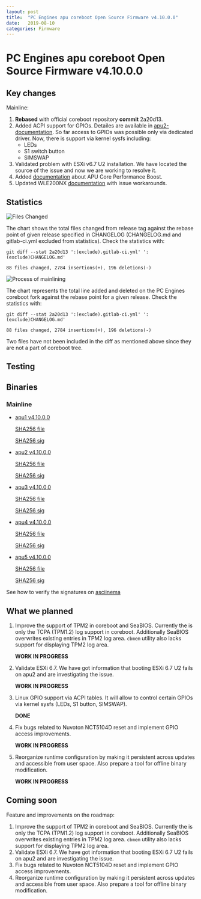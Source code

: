 ```yaml
---
layout: post
title:  "PC Engines apu coreboot Open Source Firmware v4.10.0.0"
date:   2019-08-10
categories: Firmware
---
```

# PC Engines apu coreboot Open Source Firmware v4.10.0.0

## Key changes

Mainline:

1. **Rebased** with official coreboot repository **commit** 2a20d13.
2. Added ACPI support for GPIOs. Detailes are available in
[apu2-documentation](https://github.com/pcengines/apu2-documentation/blob/master/docs/gpios.md).
So far access to GPIOs was possible only via dedicated driver. Now, there is
support via kernel sysfs including:
    - LEDs
    - S1 switch button
    - SIMSWAP
3. Validated problem with ESXi v6.7 U2 installation. We have located the source
   of the issue and now we are working to resolve it.
4. Added [documentation](https://github.com/pcengines/apu2-documentation/blob/master/docs/apu_CPU_boost.md)
   about APU Core Performance Boost.
5. Updated WLE200NX [documentation](https://github.com/pcengines/apu2-documentation/blob/master/docs/mpcie_modules.md#wle200nx)
   with issue workarounds.

## Statistics

![Files Changed](link-to-file)

The chart shows the total files changed from release tag against the rebase
point of given release specified in CHANGELOG (CHANGELOG.md and gitlab-ci.yml
excluded from statistics). Check the statistics with:

```
git diff --stat 2a20d13 ':(exclude).gitlab-ci.yml' ':(exclude)CHANGELOG.md'
```

`88 files changed, 2784 insertions(+), 196 deletions(-)`

![Process of mainlining](link-to-file)

The chart represents the total line added and deleted on the PC Engines
coreboot fork against the rebase point for a given release. Check the
statistics with:

```
git diff --stat 2a20d13 ':(exclude).gitlab-ci.yml' ':(exclude)CHANGELOG.md'
```

`88 files changed, 2784 insertions(+), 196 deletions(-)`

Two files have not been included in the diff as mentioned above since they are
not a part of coreboot tree.

## Testing

## Binaries

### Mainline

* [apu1 v4.10.0.0](https://3mdeb.com/open-source-firmware/pcengines/apu1/apu1_v4.10.0.0.rom)

  [SHA256 file](https://3mdeb.com/open-source-firmware/pcengines/apu1/apu1_v4.10.0.0.SHA256)

  [SHA256 sig](https://3mdeb.com/open-source-firmware/pcengines/apu1/apu1_v4.10.0.0.SHA256.sig)

* [apu2 v4.10.0.0](https://3mdeb.com/open-source-firmware/pcengines/apu2/apu2_v4.10.0.0.rom)

  [SHA256 file](https://3mdeb.com/open-source-firmware/pcengines/apu2/apu2_v4.10.0.0.SHA256)

  [SHA256 sig](https://3mdeb.com/open-source-firmware/pcengines/apu2/apu2_v4.10.0.0.SHA256.sig)

* [apu3 v4.10.0.0](https://3mdeb.com/open-source-firmware/pcengines/apu3/apu3_v4.10.0.0.rom)

  [SHA256 file](https://3mdeb.com/open-source-firmware/pcengines/apu3/apu3_v4.10.0.0.SHA256)

  [SHA256 sig](https://3mdeb.com/open-source-firmware/pcengines/apu3/apu3_v4.10.0.0.SHA256.sig)

* [apu4 v4.10.0.0](https://3mdeb.com/open-source-firmware/pcengines/apu4/apu4_v4.10.0.0.rom)

  [SHA256 file](https://3mdeb.com/open-source-firmware/pcengines/apu4/apu4_v4.10.0.0.SHA256)

  [SHA256 sig](https://3mdeb.com/open-source-firmware/pcengines/apu4/apu4_v4.10.0.0.SHA256.sig)

* [apu5 v4.10.0.0](https://3mdeb.com/open-source-firmware/pcengines/apu5/apu5_v4.10.0.0.rom)

  [SHA256 file](https://3mdeb.com/open-source-firmware/pcengines/apu5/apu5_v4.10.0.0.SHA256)

  [SHA256 sig](https://3mdeb.com/open-source-firmware/pcengines/apu5/apu5_v4.10.0.0.SHA256.sig)

See how to verify the signatures on [asciinema](https://asciinema.org/a/227035)

[1]: https://en.wikipedia.org/wiki/ROCA_vulnerability
[2]: https://github.com/pcengines/apu2-documentation/blob/master/docs/research/ROCA.md
[3]: https://github.com/pcengines/apu2-documentation/blob/master/docs/os-status.md

## What we planned

1. Improve the support of TPM2 in coreboot and SeaBIOS. Currently the is only
   the TCPA (TPM1.2) log support in coreboot. Additionally SeaBIOS overwrites
   existing entries in TPM2 log area. `cbmem` utility also lacks support for
   displaying TPM2 log area.

   **WORK IN PROGRESS**

2. Validate ESXi 6.7. We have got information that booting ESXi 6.7 U2 fails on
   apu2 and are investigating the issue.

   **WORK IN PROGRESS**

3. Linux GPIO support via ACPI tables. It will allow to control certain GPIOs
   via kernel sysfs (LEDs, S1 button, SIMSWAP).

   **DONE**

4. Fix bugs related to Nuvoton NCT5104D reset and implement GPIO access
   improvements.

   **WORK IN PROGRESS**

5. Reorganize runtime configuration by making it persistent across updates and
   accessible from user space. Also prepare a tool for offline binary
   modification.

   **WORK IN PROGRESS**

## Coming soon

Feature and improvements on the roadmap:

1. Improve the support of TPM2 in coreboot and SeaBIOS. Currently the is only
   the TCPA (TPM1.2) log support in coreboot. Additionally SeaBIOS overwrites
   existing entries in TPM2 log area. `cbmem` utility also lacks support for
   displaying TPM2 log area.
2. Validate ESXi 6.7. We have got information that booting ESXi 6.7 U2 fails on
   apu2 and are investigating the issue.
3. Fix bugs related to Nuvoton NCT5104D reset and implement GPIO access
   improvements.
4. Reorganize runtime configuration by making it persistent across updates and
   accessible from user space. Also prepare a tool for offline binary
   modification.
